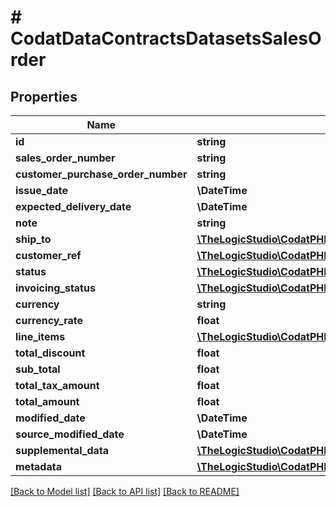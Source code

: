 # # CodatDataContractsDatasetsSalesOrder

## Properties

Name | Type | Description | Notes
------------ | ------------- | ------------- | -------------
**id** | **string** |  | [optional]
**sales_order_number** | **string** |  | [optional]
**customer_purchase_order_number** | **string** |  | [optional]
**issue_date** | **\DateTime** |  | [optional]
**expected_delivery_date** | **\DateTime** |  | [optional]
**note** | **string** |  | [optional]
**ship_to** | [**\TheLogicStudio\CodatPHP\Model\CodatDataContractsDatasetsShipTo**](CodatDataContractsDatasetsShipTo.md) |  | [optional]
**customer_ref** | [**\TheLogicStudio\CodatPHP\Model\CodatDataContractsDatasetsCustomerRef**](CodatDataContractsDatasetsCustomerRef.md) |  | [optional]
**status** | [**\TheLogicStudio\CodatPHP\Model\CodatDataContractsDatasetsSalesOrderStatus**](CodatDataContractsDatasetsSalesOrderStatus.md) |  | [optional]
**invoicing_status** | [**\TheLogicStudio\CodatPHP\Model\CodatDataContractsDatasetsInvoicingStatus**](CodatDataContractsDatasetsInvoicingStatus.md) |  | [optional]
**currency** | **string** |  | [optional]
**currency_rate** | **float** |  | [optional]
**line_items** | [**\TheLogicStudio\CodatPHP\Model\CodatDataContractsDatasetsSalesOrderLineItem[]**](CodatDataContractsDatasetsSalesOrderLineItem.md) |  | [optional]
**total_discount** | **float** |  | [optional]
**sub_total** | **float** |  | [optional]
**total_tax_amount** | **float** |  | [optional]
**total_amount** | **float** |  | [optional]
**modified_date** | **\DateTime** |  | [optional]
**source_modified_date** | **\DateTime** |  | [optional]
**supplemental_data** | [**\TheLogicStudio\CodatPHP\Model\CodatDataContractsDatasetsDataInterfacesSupplementalData**](CodatDataContractsDatasetsDataInterfacesSupplementalData.md) |  | [optional]
**metadata** | [**\TheLogicStudio\CodatPHP\Model\CodatDataContractsDatasetsMetadata**](CodatDataContractsDatasetsMetadata.md) |  | [optional]

[[Back to Model list]](../../README.md#models) [[Back to API list]](../../README.md#endpoints) [[Back to README]](../../README.md)
